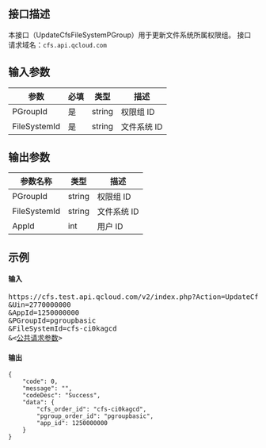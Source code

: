 ## 接口描述
本接口（UpdateCfsFileSystemPGroup）用于更新文件系统所属权限组。
接口请求域名：`cfs.api.qcloud.com`

## 输入参数

|       参数      | 必填 |  类型  |                               描述                           |
|-----------------|------|--------|--------------------------------------------------------------|
|PGroupId    |  是  | string | 权限组 ID |
|FileSystemId       |   是  | string | 文件系统 ID|

## 输出参数

| 参数名称 | 类型 | 描述 |
|----------|----- | ---- |
|PGroupId    |   string | 权限组 ID |
|FileSystemId       |   string | 文件系统 ID|
|AppId            |   int    | 用户 ID|


## 示例 

#### 输入



<pre>
https://cfs.test.api.qcloud.com/v2/index.php?Action=UpdateCfsFileSystemPGroup
&Uin=2770000000
&AppId=1250000000
&PGroupId=pgroupbasic
&FileSystemId=cfs-ci0kagcd
&<<a href="https://www.cloud.tencent.com/doc/api/229/6976">公共请求参数</a>>
</pre>


#### 输出

```plaintext
{
    "code": 0,
    "message": "",
    "codeDesc": "Success",
    "data": {
        "cfs_order_id": "cfs-ci0kagcd",
        "pgroup_order_id": "pgroupbasic",
        "app_id": 1250000000
    }
}
```


